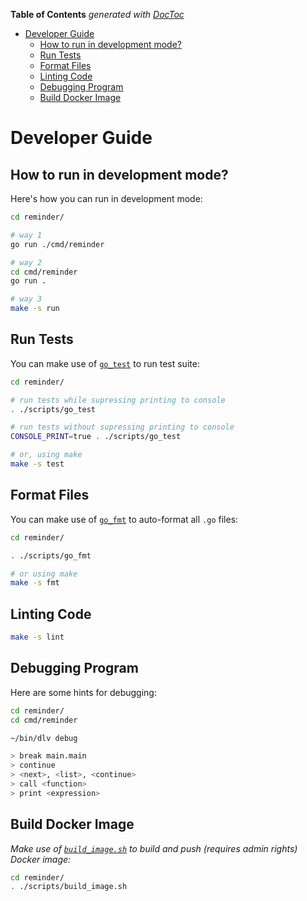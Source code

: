 <!-- START doctoc generated TOC please keep comment here to allow auto update -->
<!-- DON'T EDIT THIS SECTION, INSTEAD RE-RUN doctoc TO UPDATE -->
**Table of Contents**  *generated with [DocToc](https://github.com/thlorenz/doctoc)*

- [Developer Guide](#developer-guide)
    - [How to run in development mode?](#how-to-run-in-development-mode)
    - [Run Tests](#run-tests)
    - [Format Files](#format-files)
    - [Linting Code](#linting-code)
    - [Debugging Program](#debugging-program)
    - [Build Docker Image](#build-docker-image)

<!-- END doctoc generated TOC please keep comment here to allow auto update -->

# Developer Guide

## How to run in development mode?

Here's how you can run in development mode:

```sh
cd reminder/

# way 1
go run ./cmd/reminder

# way 2
cd cmd/reminder
go run .

# way 3
make -s run
```

## Run Tests

You can make use of [`go_test`](./scripts/go_test) to run test suite:

```sh
cd reminder/

# run tests while supressing printing to console
. ./scripts/go_test

# run tests without supressing printing to console
CONSOLE_PRINT=true . ./scripts/go_test

# or, using make
make -s test
```

## Format Files

You can make use of [`go_fmt`](./scripts/go_fmt) to auto-format all `.go` files:

```sh
cd reminder/

. ./scripts/go_fmt

# or using make
make -s fmt
```

## Linting Code

```sh
make -s lint
```

## Debugging Program

Here are some hints for debugging:

```sh
cd reminder/
cd cmd/reminder

~/bin/dlv debug

> break main.main
> continue
> <next>, <list>, <continue>
> call <function>
> print <expression>
```

## Build Docker Image

_Make use of [`build_image.sh`](./scripts/build_image.sh) to build and push (requires admin rights) Docker image:_

```sh
cd reminder/
. ./scripts/build_image.sh
```
